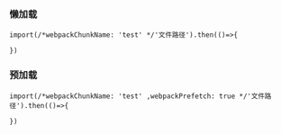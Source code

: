 ### 懒加载
```
import(/*webpackChunkName: 'test' */'文件路径').then(()=>{
	
})
```

### 预加载
```
import(/*webpackChunkName: 'test' ,webpackPrefetch: true */'文件路径').then(()=>{
	
})
```
